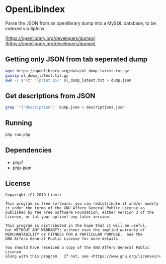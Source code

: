 # OpenLibIndex

Parse the JSON from an openlibrary dump into a MySQL database, to be indexed via Sphinx

[https://openlibrary.org/developers/dumps](https://openlibrary.org/developers/dumps)

## Getting only JSON from tab seperated dump

```bash
wget https://openlibrary.org/data/ol_dump_latest.txt.gz
gunzip ol_dump_latest.txt.gz
awk -F $'\t' '{print $5}' ol_dump_latest.txt > dump.json
```

## Get descriptions from JSON

```bash
grep '^{"description":' dump.json > descriptions.json
```

## Running

```bash
php run.php
```

## Dependencies

 - php7
 - php-json

## License

    Copyright (C) 2019 Linnit

    This program is free software: you can redistribute it and/or modify
    it under the terms of the GNU Affero General Public License as
    published by the Free Software Foundation, either version 3 of the
    License, or (at your option) any later version.

    This program is distributed in the hope that it will be useful,
    but WITHOUT ANY WARRANTY; without even the implied warranty of
    MERCHANTABILITY or FITNESS FOR A PARTICULAR PURPOSE.  See the
    GNU Affero General Public License for more details.

    You should have received a copy of the GNU Affero General Public License
    along with this program.  If not, see <https://www.gnu.org/licenses/>

